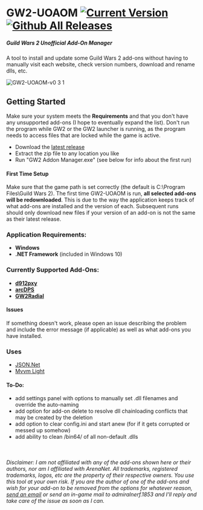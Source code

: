 # GW2-UOAOM [![Current Version](https://img.shields.io/badge/version-0.3.1-blue)](https://github.com/fmmmlee/GW2-Addon-Manager/releases) [![Github All Releases](https://img.shields.io/github/downloads/fmmmlee/GW2-Addon-Manager/total.svg)]()
##### Guild Wars 2 Unofficial Add-On Manager
A tool to install and update some Guild Wars 2 add-ons without having to manually visit each website, check version numbers, download and rename dlls, etc.

![GW2-UOAOM-v0 3 1](https://user-images.githubusercontent.com/30479162/63646348-0e76c600-c6c6-11e9-8f77-6e6075342633.JPG)

## Getting Started
Make sure your system meets the **Requirements** and that you don't have any unsupported add-ons (I hope to eventually expand the list). Don't run the program while GW2 or the GW2 launcher is running, as the program needs to access files that are locked while the game is active.

- Download the [latest release](https://github.com/fmmmlee/GW2-Addon-Manager/releases)
- Extract the zip file to any location you like
- Run "GW2 Addon Manager.exe" (see below for info about the first run)

#### First Time Setup
Make sure that the game path is set correctly (the default is C:\Program Files\Guild Wars 2). The first time GW2-UOAOM is run, **all selected add-ons will be redownloaded**. This is due to the way the application keeps track of what add-ons are installed and the version of each. Subsequent runs should only download new files if your version of an add-on is not the same as their latest release.

### Application Requirements:
- **Windows**
- **.NET Framework** (included in Windows 10)

### Currently Supported Add-Ons:
- <a href="https://github.com/megai2/d912pxy">**d912pxy**</a>
- <a href="https://www.deltaconnected.com/arcdps/">**arcDPS**</a>
- <a href="https://github.com/Friendly0Fire/GW2Radial">**GW2Radial**</a>

#### Issues
If something doesn't work, please open an issue describing the problem and include the error message (if applicable) as well as what add-ons you have installed.

### Uses

- <a href="https://www.newtonsoft.com/json">JSON.Net</a> 
- [Mvvm Light](http://www.mvvmlight.net/) 

#### To-Do:
- add settings panel with options to manually set .dll filenames and override the auto-naming
- add option for add-on delete to resolve dll chainloading conflicts that may be created by the deletion
- add option to clear config.ini and start anew (for if it gets corrupted or messed up somehow)
- add ability to clean /bin64/ of all non-default .dlls

&nbsp;

###### Disclaimer: I am not affiliated with any of the add-ons shown here or their authors, nor am I affiliated with ArenaNet. All trademarks, registered trademarks, logos, etc are the property of their respective owners. You use this tool at your own risk. If you are the author of one of the add-ons and wish for your add-on to be removed from the options for whatever reason, <a href="mailto:fmmmlee@gmail.com">send an email</a> or send an in-game mail to admiralnerf.1853 and I'll reply and take care of the issue as soon as I can.
